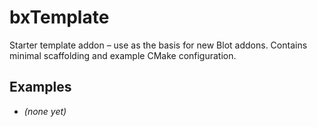 # bxTemplate

Starter template addon – use as the basis for new Blot addons.
Contains minimal scaffolding and example CMake configuration.

## Examples

- *(none yet)* 